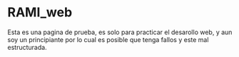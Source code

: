# RAMI_web
Esta es una pagina de prueba, es solo para practicar el desarollo web, y aun soy un principiante por lo cual es posible que tenga fallos y este mal estructurada.
